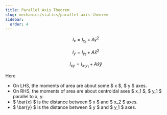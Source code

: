 ```yaml
---
title: Parallel Axis Theorem
slug: mechanics/statics/parallel-axis-theorem
sidebar:
  order: 4
---
```


```math
I_x = I_{x_1} + A\bar{y}^2
```

```math
I_y = I_{y_1} + A\bar{x}^2
```

```math
I_{xy} = I_{x_1 y_1} + A\bar{x}\bar{y}
```

Here

- On LHS, the moments of area are about some $ x $, $ y $ axes.
- On RHS, the moments of area are about centroidal axes $ x_1 $, $ y_1 $
  parallel to x, y.
- $ \bar{x} $ is the distance between $ x $ and $ x_2 $ axes.
- $ \bar{y} $ is the distance between $ y $ and $ y_1 $ axes.
